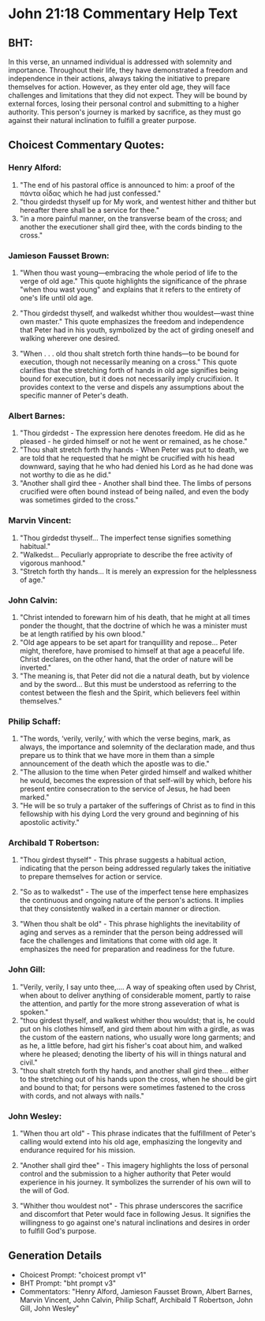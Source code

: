 # John 21:18 Commentary Help Text

## BHT:
In this verse, an unnamed individual is addressed with solemnity and importance. Throughout their life, they have demonstrated a freedom and independence in their actions, always taking the initiative to prepare themselves for action. However, as they enter old age, they will face challenges and limitations that they did not expect. They will be bound by external forces, losing their personal control and submitting to a higher authority. This person's journey is marked by sacrifice, as they must go against their natural inclination to fulfill a greater purpose.

## Choicest Commentary Quotes:
### Henry Alford:
1. "The end of his pastoral office is announced to him: a proof of the πάντα οἶδας which he had just confessed."
2. "thou girdedst thyself up for My work, and wentest hither and thither but hereafter there shall be a service for thee."
3. "in a more painful manner, on the transverse beam of the cross; and another the executioner shall gird thee, with the cords binding to the cross."

### Jamieson Fausset Brown:
1. "When thou wast young—embracing the whole period of life to the verge of old age." This quote highlights the significance of the phrase "when thou wast young" and explains that it refers to the entirety of one's life until old age. 

2. "Thou girdedst thyself, and walkedst whither thou wouldest—wast thine own master." This quote emphasizes the freedom and independence that Peter had in his youth, symbolized by the act of girding oneself and walking wherever one desired.

3. "When . . . old thou shalt stretch forth thine hands—to be bound for execution, though not necessarily meaning on a cross." This quote clarifies that the stretching forth of hands in old age signifies being bound for execution, but it does not necessarily imply crucifixion. It provides context to the verse and dispels any assumptions about the specific manner of Peter's death.

### Albert Barnes:
1. "Thou girdedst - The expression here denotes freedom. He did as he pleased - he girded himself or not he went or remained, as he chose." 
2. "Thou shalt stretch forth thy hands - When Peter was put to death, we are told that he requested that he might be crucified with his head downward, saying that he who had denied his Lord as he had done was not worthy to die as he did."
3. "Another shall gird thee - Another shall bind thee. The limbs of persons crucified were often bound instead of being nailed, and even the body was sometimes girded to the cross."

### Marvin Vincent:
1. "Thou girdedst thyself... The imperfect tense signifies something habitual." 
2. "Walkedst... Peculiarly appropriate to describe the free activity of vigorous manhood." 
3. "Stretch forth thy hands... It is merely an expression for the helplessness of age."

### John Calvin:
1. "Christ intended to forewarn him of his death, that he might at all times ponder the thought, that the doctrine of which he was a minister must be at length ratified by his own blood."
2. "Old age appears to be set apart for tranquillity and repose... Peter might, therefore, have promised to himself at that age a peaceful life. Christ declares, on the other hand, that the order of nature will be inverted."
3. "The meaning is, that Peter did not die a natural death, but by violence and by the sword... But this must be understood as referring to the contest between the flesh and the Spirit, which believers feel within themselves."

### Philip Schaff:
1. "The words, ‘verily, verily,’ with which the verse begins, mark, as always, the importance and solemnity of the declaration made, and thus prepare us to think that we have more in them than a simple announcement of the death which the apostle was to die."
2. "The allusion to the time when Peter girded himself and walked whither he would, becomes the expression of that self-will by which, before his present entire consecration to the service of Jesus, he had been marked."
3. "He will be so truly a partaker of the sufferings of Christ as to find in this fellowship with his dying Lord the very ground and beginning of his apostolic activity."

### Archibald T Robertson:
1. "Thou girdest thyself" - This phrase suggests a habitual action, indicating that the person being addressed regularly takes the initiative to prepare themselves for action or service.

2. "So as to walkedst" - The use of the imperfect tense here emphasizes the continuous and ongoing nature of the person's actions. It implies that they consistently walked in a certain manner or direction.

3. "When thou shalt be old" - This phrase highlights the inevitability of aging and serves as a reminder that the person being addressed will face the challenges and limitations that come with old age. It emphasizes the need for preparation and readiness for the future.

### John Gill:
1. "Verily, verily, I say unto thee,.... A way of speaking often used by Christ, when about to deliver anything of considerable moment, partly to raise the attention, and partly for the more strong asseveration of what is spoken."
2. "thou girdest thyself, and walkest whither thou wouldst; that is, he could put on his clothes himself, and gird them about him with a girdle, as was the custom of the eastern nations, who usually wore long garments; and as he, a little before, had girt his fisher's coat about him, and walked where he pleased; denoting the liberty of his will in things natural and civil."
3. "thou shalt stretch forth thy hands, and another shall gird thee... either to the stretching out of his hands upon the cross, when he should be girt and bound to that; for persons were sometimes fastened to the cross with cords, and not always with nails."

### John Wesley:
1. "When thou art old" - This phrase indicates that the fulfillment of Peter's calling would extend into his old age, emphasizing the longevity and endurance required for his mission.

2. "Another shall gird thee" - This imagery highlights the loss of personal control and the submission to a higher authority that Peter would experience in his journey. It symbolizes the surrender of his own will to the will of God.

3. "Whither thou wouldest not" - This phrase underscores the sacrifice and discomfort that Peter would face in following Jesus. It signifies the willingness to go against one's natural inclinations and desires in order to fulfill God's purpose.


## Generation Details
- Choicest Prompt: "choicest prompt v1"
- BHT Prompt: "bht prompt v3"
- Commentators: "Henry Alford, Jamieson Fausset Brown, Albert Barnes, Marvin Vincent, John Calvin, Philip Schaff, Archibald T Robertson, John Gill, John Wesley"
